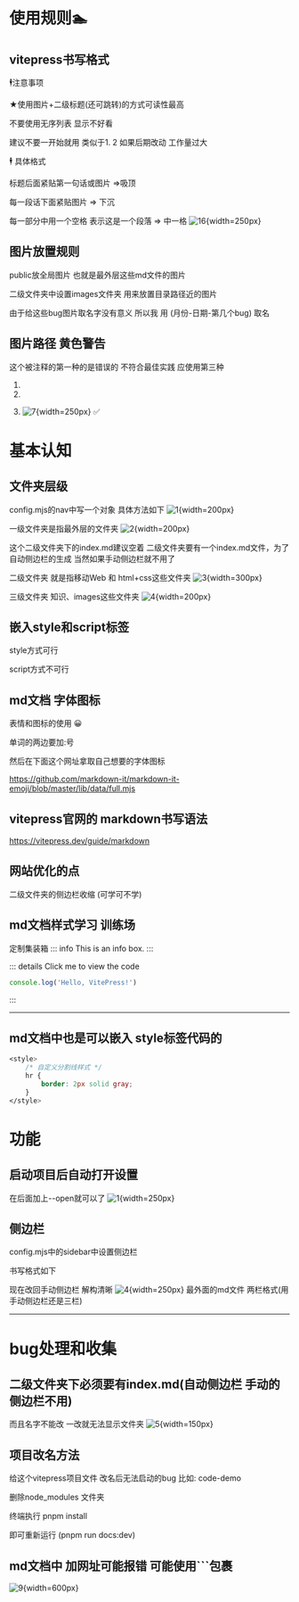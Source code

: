 # 使用规则:swimmer:

## vitepress书写格式
:business_suit_levitating:注意事项

★使用图片+二级标题(还可跳转)的方式可读性最高 

不要使用无序列表 显示不好看

建议不要一开始就用 类似于1. 2 如果后期改动 工作量过大


:business_suit_levitating: 具体格式

标题后面紧贴第一句话或图片 =>吸顶

每一段话下面紧贴图片 => 下沉

每一部分中用一个空格 表示这是一个段落 => 中一格
![16](./images/6.png){width=250px}

##  图片放置规则
public放全局图片 也就是最外层这些md文件的图片

二级文件夹中设置images文件夹 用来放置目录路径近的图片

由于给这些bug图片取名字没有意义 所以我
用 (月份-日期-第几个bug) 取名

## 图片路径 黄色警告
这个被注释的第一种的是错误的 不符合最佳实践 应使用第三种
1. <!-- ![1](./public/10-25/1.png) -->

2. <!-- ![2](/public/10-25/1.png) -->

3. ![7](./images/7.png){width=250px} ✅

# 基本认知

##  文件夹层级
config.mjs的nav中写一个对象 具体方法如下
![1](./images/1.png){width=200px}

一级文件夹是指最外层的文件夹 
![2](./images/2.png){width=200px}

这个二级文件夹下的index.md建议空着 
二级文件夹要有一个index.md文件，为了自动侧边栏的生成 
当然如果手动侧边栏就不用了 

二级文件夹 就是指移动Web 和 html+css这些文件夹
![3](./images/3.png){width=300px}

三级文件夹 知识、images这些文件夹
![4](./images/8.png){width=200px}


## 嵌入style和script标签
style方式可行 

script方式不可行

## md文档 字体图标
表情和图标的使用 :grinning:

单词的两边要加:号  

然后在下面这个网址拿取自己想要的字体图标

https://github.com/markdown-it/markdown-it-emoji/blob/master/lib/data/full.mjs 

## vitepress官网的 markdown书写语法
https://vitepress.dev/guide/markdown 

## 网站优化的点
二级文件夹的侧边栏收缩 (可学可不学)

## md文档样式学习 训练场
定制集装箱
::: info
This is an info box.
:::

::: details Click me to view the code
```js
console.log('Hello, VitePress!')
```
:::

<hr>

## md文档中也是可以嵌入 style标签代码的
```css
<style>
    /* 自定义分割线样式 */
    hr {
        border: 2px solid gray; 
    }
</style>
```


# 功能
## 启动项目后自动打开设置
在后面加上--open就可以了
![1](./images/10.png){width=250px}

## 侧边栏
config.mjs中的sidebar中设置侧边栏

书写格式如下 

现在改回手动侧边栏 解构清晰
![4](./images/4.png){width=250px}
最外面的md文件 两栏格式(用手动侧边栏还是三栏)

<hr>

# bug处理和收集

## 二级文件夹下必须要有index.md(自动侧边栏 手动的侧边栏不用)
而且名字不能改 一改就无法显示文件夹
![5](./images/5.png){width=150px}

## 项目改名方法 
给这个vitepress项目文件 改名后无法启动的bug 比如: code-demo

删除node_modules 文件夹

终端执行 pnpm install

即可重新运行 (pnpm run docs:dev)

## md文档中 加网址可能报错 可能使用```包裹
![9](./images/9.png){width=600px}




